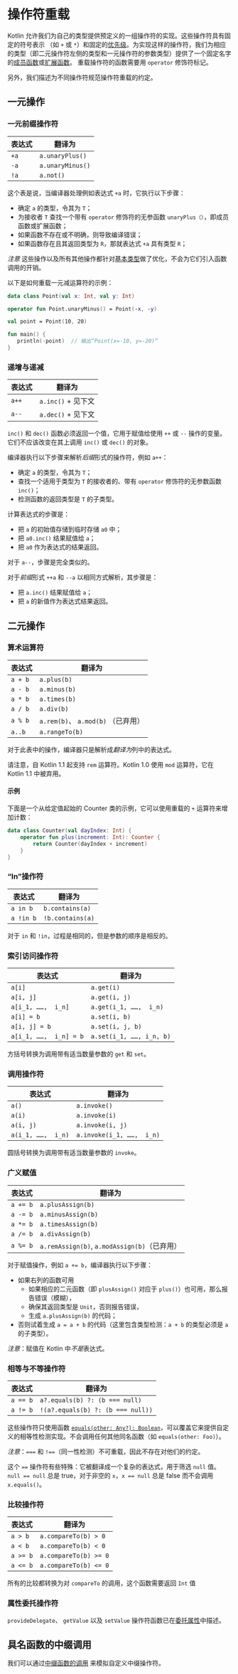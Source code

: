 [//]: # (title: 操作符重载)

# 操作符重载

Kotlin 允许我们为自己的类型提供预定义的一组操作符的实现。这些操作符具有固定的符号表示
（如 `+` 或 `*`）和固定的[优先级](grammar.md#expressions)。为实现这样的操作符，我们为相应的类型（即二元操作符左侧的类型和一元操作符的参数类型）提供了一个固定名字的[成员函数](functions.md#成员函数)<!--
-->或[扩展函数](extensions.md)。
重载操作符的函数需要用 `operator` 修饰符标记。

另外，我们描述为不同操作符规范操作符重载的约定。

## 一元操作

### 一元前缀操作符

| 表达式     | 翻译为        |
|------------|---------------|
| `+a` | `a.unaryPlus()` |
| `-a` | `a.unaryMinus()` |
| `!a` | `a.not()` |

这个表是说，当编译器处理例如表达式 `+a` 时，它执行以下步骤：

* 确定 `a` 的类型，令其为 `T`；
* 为接收者 `T` 查找一个带有 `operator` 修饰符的无参函数 `unaryPlus（）`，即成员函数或扩展函数；
* 如果函数不存在或不明确，则导致编译错误；
* 如果函数存在且其返回类型为 `R`，那就表达式 `+a` 具有类型 `R`；

*注意* 这些操作以及所有其他操作都针对[基本类型](basic-types.md)做了优化，不会为它们引入函数调用的开销。

以下是如何重载一元减运算符的示例：


```kotlin
data class Point(val x: Int, val y: Int)

operator fun Point.unaryMinus() = Point(-x, -y)

val point = Point(10, 20)

fun main() {
   println(-point)  // 输出“Point(x=-10, y=-20)”
}

```


### 递增与递减

| 表达式     | 翻译为        |
|------------|---------------|
| `a++` | `a.inc()` + 见下文 |
| `a--` | `a.dec()` + 见下文 |

`inc()` 和 `dec()` 函数必须返回一个值，它用于赋值给使用
`++` 或 `--` 操作的变量。它们不应该改变在其上调用 `inc()` 或 `dec()` 的对象。

编译器执行以下步骤来解析*后缀*形式的操作符，例如 `a++`：

* 确定 `a` 的类型，令其为 `T`；
* 查找一个适用于类型为 `T` 的接收者的、带有 `operator` 修饰符的无参数函数 `inc()`；
* 检测函数的返回类型是 `T` 的子类型。

计算表达式的步骤是：

* 把 `a` 的初始值存储到临时存储 `a0` 中；
* 把 `a0.inc()` 结果赋值给 `a`；
* 把 `a0` 作为表达式的结果返回。

对于 `a--`，步骤是完全类似的。

对于*前缀*形式 `++a` 和 `--a` 以相同方式解析，其步骤是：

* 把 `a.inc()` 结果赋值给 `a`；
* 把 `a` 的新值作为表达式结果返回。

## 二元操作

### 算术运算符

| 表达式     | 翻译为        |
| -----------|-------------- |
| `a + b` | `a.plus(b)` |
| `a - b` | `a.minus(b)` |
| `a * b` | `a.times(b)` |
| `a / b` | `a.div(b)` |
| `a % b` | `a.rem(b)`、 `a.mod(b)` （已弃用） |
| `a..b ` | `a.rangeTo(b)` |

对于此表中的操作，编译器只是解析成*翻译为*列中的表达式。

请注意，自 Kotlin 1.1 起支持 `rem` 运算符。Kotlin 1.0 使用 `mod` 运算符，它在
Kotlin 1.1 中被弃用。


#### 示例

下面是一个从给定值起始的 Counter 类的示例，它可以使用重载的 `+` 运算符来增加计数：

```kotlin
data class Counter(val dayIndex: Int) {
    operator fun plus(increment: Int): Counter {
        return Counter(dayIndex + increment)
    }
}
```

### “In”操作符


| 表达式     | 翻译为        |
| -----------|-------------- |
| `a in b` | `b.contains(a)` |
| `a !in b` | `!b.contains(a)` |

对于 `in` 和 `!in`，过程是相同的，但是参数的顺序是相反的。

### 索引访问操作符

| 表达式 | 翻译为        |
| -------|-------------- |
| `a[i]`  | `a.get(i)` |
| `a[i, j]`  | `a.get(i, j)` |
| `a[i_1, ……,  i_n]`  | `a.get(i_1, ……,  i_n)` |
| `a[i] = b` | `a.set(i, b)` |
| `a[i, j] = b` | `a.set(i, j, b)` |
| `a[i_1, ……,  i_n] = b` | `a.set(i_1, ……, i_n, b)` |

方括号转换为调用带有适当数量参数的 `get` 和 `set`。

### 调用操作符

| 表达式 | 翻译为        |
|--------|---------------|
| `a()`  | `a.invoke()` |
| `a(i)`  | `a.invoke(i)` |
| `a(i, j)`  | `a.invoke(i, j)` |
| `a(i_1, ……,  i_n)`  | `a.invoke(i_1, ……,  i_n)` |

圆括号转换为调用带有适当数量参数的 `invoke`。

### 广义赋值

| 表达式     | 翻译为        |
|------------|---------------|
| `a += b` | `a.plusAssign(b)` |
| `a -= b` | `a.minusAssign(b)` |
| `a *= b` | `a.timesAssign(b)` |
| `a /= b` | `a.divAssign(b)` |
| `a %= b` | `a.remAssign(b)`, `a.modAssign(b)`（已弃用） |

对于赋值操作，例如 `a += b`，编译器执行以下步骤：

* 如果右列的函数可用
  * 如果相应的二元函数（即 `plusAssign()` 对应于 `plus()`）也可用，那么报告错误（模糊），
  * 确保其返回类型是 `Unit`，否则报告错误，
  * 生成 `a.plusAssign(b)` 的代码；
* 否则试着生成 `a = a + b` 的代码（这里包含类型检测：`a + b` 的类型必须是 `a` 的子类型）。

*注意*：赋值在 Kotlin 中*不是*表达式。

### 相等与不等操作符

| 表达式     | 翻译为        |
|------------|---------------|
| `a == b` | `a?.equals(b) ?: (b === null)` |
| `a != b` | `!(a?.equals(b) ?: (b === null))` |

这些操作符只使用函数 [`equals(other: Any?): Boolean`](https://kotlinlang.org/api/latest/jvm/stdlib/kotlin/-any/equals.html)，可以覆盖它来提供自定义的相等性检测实现。不会调用任何其他同名函数（如 `equals(other: Foo)`）。

*注意*：`===` 和 `!==`（同一性检测）不可重载，因此不存在对他们的约定。

这个 `==` 操作符有些特殊：它被翻译成一个复杂的表达式，用于筛选 `null` 值。
`null == null`  总是 true，对于非空的 `x`，`x == null` 总是 false 而不会调用 `x.equals()`。

### 比较操作符

| 表达式 | 翻译为        |
|--------|---------------|
| `a > b`  | `a.compareTo(b) > 0` |
| `a < b`  | `a.compareTo(b) < 0` |
| `a >= b` | `a.compareTo(b) >= 0` |
| `a <= b` | `a.compareTo(b) <= 0` |

所有的比较都转换为对 `compareTo` 的调用，这个函数需要返回 `Int` 值

### 属性委托操作符
`provideDelegate`、 `getValue` 以及 `setValue` 操作符函数已在<!--
-->[委托属性](delegated-properties.md)中描述。

## 具名函数的中缀调用

我们可以通过[中缀函数的调用](functions.md#中缀表示法) 来模拟自定义中缀操作符。
